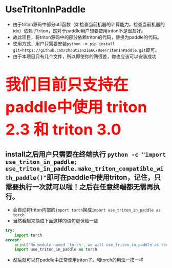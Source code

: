 # UseTritonInPaddle




- 由于triton源码中部分util函数（如检查当前机器的计算能力，检查当前机器的idx）依赖了triton，这对于paddle用户想要使用triton不是很友好。
- 故此项目，将triton源码中的部分依赖triton的代码，替换为paddle的代码。
- 使用方式，用户只需要安装`python -m pip install git+https://github.com/zhoutianzi666/UseTritonInPaddle.git`即可。
- 由于本项目只有几个文件，所以即使你的网很差，你也应该可以安装成功

# <font color=red size=15> 我们目前只支持在paddle中使用 triton 2.3 和 triton 3.0 </font>


## install之后用户只需要在终端执行 `python -c "import use_triton_in_paddle; use_triton_in_paddle.make_triton_compatible_with_paddle()"`即可在paddle中使用triton，记住，只需要执行一次就可以啦！之后在任意终端都无需再执行。

- 会自动将triton内部的`import torch`换成`import use_triton_in_paddle as torch`
- 当然看起来换成下面这样的语句更保险一些
```py
try:
    import torch
except:
    print("No module named 'torch', we will use_triton_in_paddle as torch inside triton")
    import use_triton_in_paddle as torch
```

- 然后就可以在paddle中正常使用triton了。和torch的用法一摸一样










